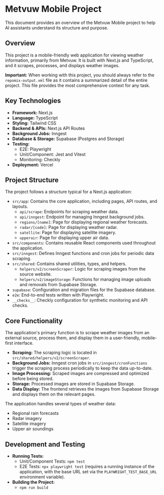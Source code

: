 # Metvuw Mobile Project

This document provides an overview of the Metvuw Mobile project to help AI assistants understand its structure and purpose.

## Overview

This project is a mobile-friendly web application for viewing weather information, primarily from Metvuw. It is built with Next.js and TypeScript, and it scrapes, processes, and displays weather images.

**Important:** When working with this project, you should always refer to the `repomix-output.xml` file as it contains a summarized detail of the entire project. This file provides the most comprehensive context for any task.

## Key Technologies

*   **Framework:** Next.js
*   **Language:** TypeScript
*   **Styling:** Tailwind CSS
*   **Backend & APIs:** Next.js API Routes
*   **Background Jobs:** Inngest
*   **Database & Storage:** Supabase (Postgres and Storage)
*   **Testing:**
    *   E2E: Playwright
    *   Unit/Component: Jest and Vitest
    *   Monitoring: Checkly
*   **Deployment:** Vercel

## Project Structure

The project follows a structure typical for a Next.js application:

*   `src/app`: Contains the core application, including pages, API routes, and layouts.
    *   `api/scrape`: Endpoints for scraping weather data.
    *   `api/inngest`: Endpoint for managing Inngest background jobs.
    *   `regions/[name]`: Page for displaying regional weather forecasts.
    *   `radar/[code]`: Page for displaying weather radar.
    *   `satellite`: Page for displaying satellite imagery.
    *   `upperair`: Page for displaying upper air data.
*   `src/components`: Contains reusable React components used throughout the application.
*   `src/inngest`: Defines Inngest functions and cron jobs for periodic data scraping.
*   `src/shared`: Contains shared utilities, types, and helpers.
    *   `helpers/v2/screenScraper`: Logic for scraping images from the source website.
    *   `helpers/v2/imageStorage`: Functions for managing image uploads and removals from Supabase Storage.
*   `supabase`: Configuration and migration files for the Supabase database.
*   `e2e`: End-to-end tests written with Playwright.
*   `__checks__`: Checkly configuration for synthetic monitoring and API checks.

## Core Functionality

The application's primary function is to scrape weather images from an external source, process them, and display them in a user-friendly, mobile-first interface.

*   **Scraping:** The scraping logic is located in `src/shared/helpers/v2/screenScraper`.
*   **Background Jobs:** Inngest cron jobs in `src/inngest/cronFunctions` trigger the scraping process periodically to keep the data up-to-date.
*   **Image Processing:** Scraped images are compressed and optimized before being stored.
*   **Storage:** Processed images are stored in Supabase Storage.
*   **Data Display:** The frontend retrieves the images from Supabase Storage and displays them on the relevant pages.

The application handles several types of weather data:
*   Regional rain forecasts
*   Radar imagery
*   Satellite imagery
*   Upper air soundings

## Development and Testing

*   **Running Tests:**
    *   Unit/Component Tests: `npm test`
    *   E2E Tests: `npx playwright test` (requires a running instance of the application, with the base URL set via the `PLAYWRIGHT_TEST_BASE_URL` environment variable).
*   **Building the Project:**
    *   `npm run build`
